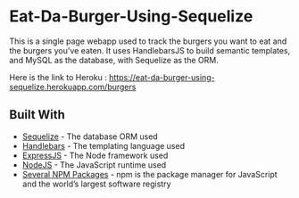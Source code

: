 # Eat-Da-Burger-Using-Sequelize
This is a single page webapp used to track the burgers you want to eat and the burgers you've eaten. It uses HandlebarsJS to build semantic templates, and MySQL as the database, with Sequelize as the ORM.

Here is the link to Heroku : https://eat-da-burger-using-sequelize.herokuapp.com/burgers

## Built With

* [Sequelize](http://docs.sequelizejs.com) - The database ORM used
* [Handlebars](http://handlebarsjs.com) - The templating language used
* [ExpressJS](https://expressjs.com/en/4x/api.html) - The Node framework used
* [NodeJS](https://nodejs.org/dist/latest-v8.x/docs/api/) - The JavaScript runtime used
* [Several NPM Packages](https://www.npmjs.com) - npm is the package manager for JavaScript and the world’s largest software registry